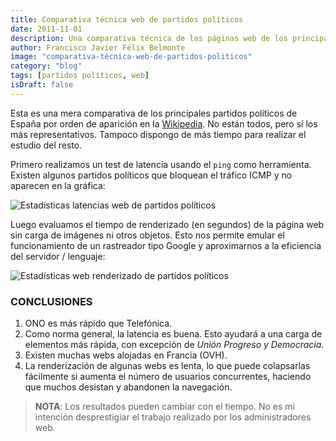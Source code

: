 ```yaml
---
title: Comparativa técnica web de partidos políticos
date: 2011-11-01
description: Una comparativa técnica de las páginas web de los principales partidos políticos de España, analizando latencia, tiempos de renderizado y conclusiones clave.
author: Francisco Javier Félix Belmonte
image: "comparativa-técnica-web-de-partidos-politicos"
category: "blog"
tags: [partidos políticos, web]
isDraft: false
---
```


Esta es una mera comparativa de los principales partidos políticos de España por orden de aparición en
la [Wikipedia](https://es.wikipedia.org/wiki/Anexo:Partidos_pol%C3%ADticos_de_Espa%C3%B1a). No están todos, pero sí los
más representativos. Tampoco dispongo de más tiempo para realizar el estudio del resto.

Primero realizamos un test de latencia usando el `ping` como herramienta. Existen algunos partidos políticos que
bloquean el tráfico ICMP y no aparecen en la gráfica:

<div class="flex justify-center my-4">
  <Image src="latencia.png" alt="Estadísticas latencias web de partidos políticos" />
</div>

Luego evaluamos el tiempo de renderizado (en segundos) de la página web sin carga de imágenes ni otros objetos. Esto nos
permite emular el funcionamiento de un rastreador tipo Google y aproximarnos a la eficiencia del servidor / lenguaje:

<div class="flex justify-center my-4">
  <Image src="render.png" alt="Estadísticas web renderizado de partidos políticos" />
</div>

### CONCLUSIONES

1. ONO es más rápido que Telefónica.
2. Como norma general, la latencia es buena. Esto ayudará a una carga de elementos más rápida, con excepción de _Unión
   Progreso y Democracia_.
3. Existen muchas webs alojadas en Francia (OVH).
4. La renderización de algunas webs es lenta, lo que puede colapsarlas fácilmente si aumenta el número de usuarios
   concurrentes, haciendo que muchos desistan y abandonen la navegación.

> **NOTA**: Los resultados pueden cambiar con el tiempo. No es mi intención desprestigiar el trabajo realizado por los
> administradores web.
